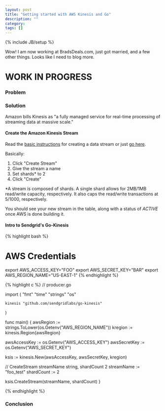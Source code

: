 ```yaml
---
layout: post
title: "Getting started with AWS Kinesis and Go"
description: ""
category: 
tags: []
---
```

{% include JB/setup %}

Wow! I am now working at BradsDeals.com, just got married, and a few other things. Looks like I need to blog more.


# WORK IN PROGRESS #
### Problem ###



### Solution ###

Amazon bills Kinesis as "a fully managed service for real-time processing of streaming data at massive scale."

#### Create the Amazon Kinesis Stream ####

Read the [basic instructions](http://docs.aws.amazon.com/ElasticMapReduce/latest/DeveloperGuide/kinesis-pig-create-stream.html)
for creating a data stream or just [go here](https://console.aws.amazon.com/kinesis/home).

Basically:

1. Click "Create Stream"
2. Give the stream a name
3. Set shards* to 2
4. Click "Create"

*A stream is composed of shards. A single shard allows for 2MB/1MB read/write capacity, respectively. 
It also caps the read/write transactions at 5/1000, respectively. 

You should see  your new stream in the table, along with a status of _ACTIVE_ once AWS is done building it.

#### Intro to Sendgrid's Go-Kinesis ####

{% highlight bash %}
# AWS Credentials 
export AWS_ACCESS_KEY="FOO" 
export AWS_SECRET_KEY="BAR" 
export AWS_REGION_NAME="US-EAST-1"
{% endhighlight %}

{% highlight c %}
// producer.go

import (
    "fmt"
    "time"
    "strings"
    "os"

    kinesis "github.com/sendgridlabs/go-kinesis"
)

func main() {
  awsRegion := strings.ToLower(os.Getenv("AWS_REGION_NAME"))
  kregion := kinesis.Region{awsRegion}

  awsAccessKey := os.Getenv("AWS_ACCESS_KEY")
  awsSecretKey := os.Getenv("AWS_SECRET_KEY")

  ksis := kinesis.New(awsAccessKey, awsSecretKey, kregion)

  // CreateStream streamName string, shardCount 2
  streamName := "foo_test"
  shardCount := 2

  ksis.CreateStream(streamName, shardCount)
}

{% endhighlight %}

### Conclusion ###


